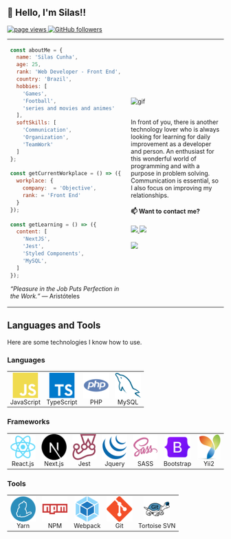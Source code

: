 ## 👋 Hello, I'm Silas!!

<p align="left">
  <a href="https://github.com/silasmasay">
    <img src="https://komarev.com/ghpvc/?username=silasmasay" alt="page views" />
  </a>
  <a href="https://github.com/silasmasay?tab=followers">
    <img alt="GitHub followers" src="https://img.shields.io/github/followers/silasmasay?color=green&logo=github">
  </a>
</p>

<table>
  <tr>
    <td>
    
```JavaScript
const aboutMe = {
  name: 'Silas Cunha',
  age: 25,
  rank: 'Web Developer - Front End',
  country: 'Brazil',
  hobbies: [
    'Games',
    'Football',
    'series and movies and animes'
  ],
  softSkills: [
    'Communication',
    'Organization',
    'TeamWork'
  ]
};

const getCurrentWorkplace = () => ({
  workplace: {
    company:  = 'Objective',
    rank: = 'Front End'
  }
});

const getLearning = () => ({
  content: [
    'NextJS',
    'Jest',
    'Styled Components',
    'MySQL',
  ]
});
```

_“Pleasure in the Job Puts Perfection in the Work.”_ — Aristóteles
  </td>
    <td>
      <img align="center" alt="gif" src="https://camo.githubusercontent.com/5dc6ee33381917e41fc9c4951799268998f11a9b864399bf79a0842e4f9b194d/68747470733a2f2f692e696d6775722e636f6d2f315a76566b44632e676966">
      <br><br>
      <p>
        In front of you, there is another technology lover who is always looking for learning for daily improvement as a developer and person. An enthusiast for this wonderful world of programming and with a purpose in problem solving. Communication is essential, so I also focus on improving my relationships.
      </p>
      <h4>📫 Want to contact me?</h4>
      <a href="https://www.linkedin.com/in/silas-masay-892b74167/" target="_blank">
        <img src="https://img.shields.io/badge/-LinkedIn-%230077B5?style=for-the-badge&logo=linkedin&logoColor=white" target="_blank">
      </a>
      <a href="mailto:silasmasay19@gmail.com">
        <img src="https://img.shields.io/badge/-Gmail-%23333?style=for-the-badge&logo=gmail&logoColor=white" target="_blank">
      </a> 
      <br/><br/>
      <img align="center" src="https://github-readme-stats.vercel.app/api/top-langs/?username=silasmasay&layout=compact&langs_count=7&theme=dracula"/>
    </td>
  </tr>
</table>

## Languages and Tools

<p>Here are some technologies I know how to use.</p>

<h3>Languages</h3>

<table>
  <tbody>
    <tr>
      <td align="center">
        <img align="center" title="JavaScript" alt="JavaScript" height="60" width="60" src="https://raw.githubusercontent.com/devicons/devicon/master/icons/javascript/javascript-plain.svg">
        <br>JavaScript
      </td>
      <td align="center">
        <img align="center" title="TypeScript" alt="TypeScript" height="60" width="60" src="https://raw.githubusercontent.com/devicons/devicon/master/icons/typescript/typescript-plain.svg">
        <br>TypeScript
      </td>
      <td align="center">
        <img align="center" title="PHP" alt="PHP" height="60" width="60" src="https://raw.githubusercontent.com/devicons/devicon/master/icons/php/php-plain.svg">
        <br>PHP
      </td>
      <td align="center">
        <img align="center" title="MySQL" alt="MySQL" height="60" width="60" src="https://raw.githubusercontent.com/devicons/devicon/master/icons/mysql/mysql-original.svg">
        <br>MySQL
      </td>
    </tr>
  </tbody>
</table>

<h3>Frameworks</h3>

<table>
  <tbody>
    <tr>
      <td align="center">
        <img align="center" title="React.js" alt="React.js" height="60" width="60" src="https://raw.githubusercontent.com/devicons/devicon/master/icons/react/react-original.svg">
         <br>React.js
      </td>
      <td align="center">
        <img align="center" title="Next.js" alt="Next.js" height="60" width="60" src="https://raw.githubusercontent.com/devicons/devicon/master/icons/nextjs/nextjs-original.svg">
         <br>Next.js
      </td>
      <td align="center">
        <img align="center" title="Jest" alt="Jest" height="60" width="60" src="https://raw.githubusercontent.com/devicons/devicon/master/icons/jest/jest-plain.svg">
         <br>Jest
      </td>
      <td align="center">
        <img align="center" title="Jquery" alt="Jquery" height="60" width="60" src="https://raw.githubusercontent.com/devicons/devicon/master/icons/jquery/jquery-original.svg">
         <br>Jquery
      </td>
      <td align="center">
        <img align="center" title="SASS" alt="SASS" height="60" width="60" src="https://raw.githubusercontent.com/devicons/devicon/master/icons/sass/sass-original.svg">
        <br>SASS
      </td>
      <td align="center">
        <img align="center" title="Bootstrap" alt="Bootstrap" height="60" width="60" src="https://raw.githubusercontent.com/devicons/devicon/master/icons/bootstrap/bootstrap-original.svg">
        <br>Bootstrap
      </td>
      <td align="center">
        <img align="center" title="Yii2" alt="Yii2" height="60" width="60" src="https://raw.githubusercontent.com/devicons/devicon/master/icons/yii/yii-original.svg">
        <br>Yii2
      </td>
    </tr>
  </tbody>
</table>

<h3>Tools</h3>

<table>
  <tbody>
    <tr>
      <td align="center">
        <img align="center" title="Yarn" alt="Yarn" height="60" width="60" src="https://raw.githubusercontent.com/devicons/devicon/master/icons/yarn/yarn-original.svg">
        <br>Yarn
      </td>
      <td align="center">
        <img align="center" title="NPM" alt="NPM" height="60" width="60" src="https://raw.githubusercontent.com/devicons/devicon/master/icons/npm/npm-original-wordmark.svg">
        <br>NPM
      </td>
      <td align="center">
        <img align="center" title="Webpack" alt="Webpack" height="60" width="60" src="https://raw.githubusercontent.com/devicons/devicon/master/icons/webpack/webpack-original.svg">
        <br>Webpack
      </td>
      <td align="center">
        <img align="center" title="Git" alt="Git" height="60" width="60" src="https://raw.githubusercontent.com/devicons/devicon/master/icons/git/git-original.svg">
        <br>Git
      </td>
      <td align="center">
        <img align="center" title="Tortoise SVN" alt="SVN" height="60" width="60" src="https://raw.githubusercontent.com/devicons/devicon/master/icons/tortoisegit/tortoisegit-original.svg">
        <br>Tortoise SVN
      </td>
    </tr>
  </tbody>
</table>
